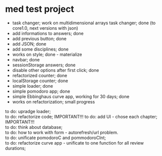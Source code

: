 # med test project  

- task changer; work on multidimensional arrays task changer; done  (to core1.0, next versions with json)
- add informations to answers; done  
- add previous button; done  
- add JSON; done  
- add some disciplines; done  
- works on style; done - materialize  
- navbar; done  
- sessionStorage answers; done  
- disable other options after first click; done  
- refactorized counter; done   
- localStorage counter; done  
- simple loader; done  
- simple pomodoro app; done  
- simple Ebbinghaus curve app, working for 30 days; done  
- works on refactorization; small progress  
    

to do: upradge loader;  
to do: refactorize code; IMPORTANT!!! 
to do: add UI - chose each chapter; IMPORTANT!!!  
to do: think about database;     
to do: how to work with form - autorefresh/url problem.  
to do: unificate pomodoroC and pommodoroCInt;  
to do: refactorize curve app - unificate to one function for all review durations;  